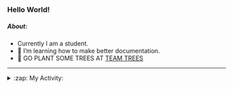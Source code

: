 ### Hello World!

##### About:
- Currently I am a student.
- 🌱 I’m learning how to make better documentation.
- 🌱 GO PLANT SOME TREES AT [TEAM TREES](https://teamtrees.org/)

---
<details>
  <summary>:zap: My Activity:</summary>
  
<!--START_SECTION:waka-->
![Code Time](http://img.shields.io/badge/Code%20Time-1%2C152%20hrs%2044%20mins-blue)

**I'm a Night 🦉** 

```text
🌞 Morning                1568 commits        ██░░░░░░░░░░░░░░░░░░░░░░░   09.51 % 
🌆 Daytime                5741 commits        █████████░░░░░░░░░░░░░░░░   34.81 % 
🌃 Evening                4750 commits        ███████░░░░░░░░░░░░░░░░░░   28.80 % 
🌙 Night                  4435 commits        ███████░░░░░░░░░░░░░░░░░░   26.89 % 
```
📅 **I'm Most Productive on Wednesday** 

```text
Monday                   2436 commits        ████░░░░░░░░░░░░░░░░░░░░░   14.77 % 
Tuesday                  2194 commits        ███░░░░░░░░░░░░░░░░░░░░░░   13.30 % 
Wednesday                3801 commits        ██████░░░░░░░░░░░░░░░░░░░   23.04 % 
Thursday                 2089 commits        ███░░░░░░░░░░░░░░░░░░░░░░   12.67 % 
Friday                   1638 commits        ██░░░░░░░░░░░░░░░░░░░░░░░   09.93 % 
Saturday                 1464 commits        ██░░░░░░░░░░░░░░░░░░░░░░░   08.88 % 
Sunday                   2872 commits        ████░░░░░░░░░░░░░░░░░░░░░   17.41 % 
```


📊 **This Week I Spent My Time On** 

```text
🔥 Editors: 
VS Code                  37 mins             █████████████████████████   100.00 % 

🐱‍💻 Projects: 
giveth-dapps-v2          36 mins             █████████████████████████   98.23 % 
praise                   0 secs              ░░░░░░░░░░░░░░░░░░░░░░░░░   01.77 % 
```


 Last Updated on 21/07/2023 15:11:04 UTC
<!--END_SECTION:waka-->
</details>
